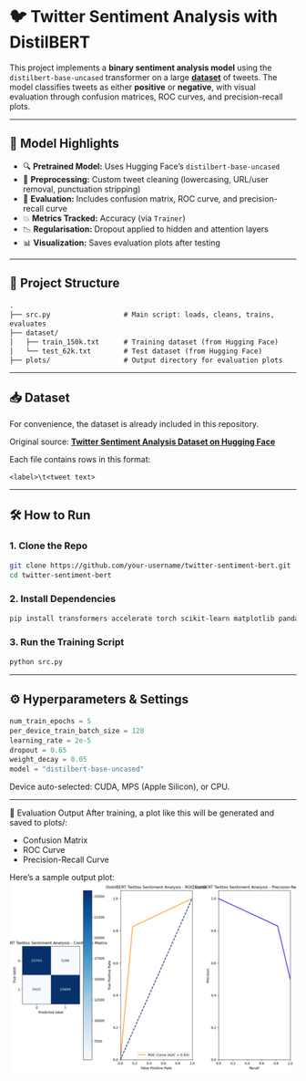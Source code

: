 # 🐦 Twitter Sentiment Analysis with DistilBERT

This project implements a **binary sentiment analysis model** using the `distilbert-base-uncased` transformer on a large [**dataset**](https://huggingface.co/datasets/carblacac/twitter-sentiment-analysis) of tweets. The model classifies tweets as either **positive** or **negative**, with visual evaluation through confusion matrices, ROC curves, and precision-recall plots.

---

## 🧠 Model Highlights

- 🔍 **Pretrained Model:** Uses Hugging Face’s `distilbert-base-uncased`
- 🧹 **Preprocessing:** Custom tweet cleaning (lowercasing, URL/user removal, punctuation stripping)
- 🧪 **Evaluation:** Includes confusion matrix, ROC curve, and precision-recall curve
- 💥 **Metrics Tracked:** Accuracy (via `Trainer`)
- 📉 **Regularisation:** Dropout applied to hidden and attention layers
- 📊 **Visualization:** Saves evaluation plots after testing

---

## 📂 Project Structure

```text
.
├── src.py                  # Main script: loads, cleans, trains, evaluates
├── dataset/
│   ├── train_150k.txt      # Training dataset (from Hugging Face)
│   └── test_62k.txt        # Test dataset (from Hugging Face)
├── plots/                  # Output directory for evaluation plots
```

---

## 📥 Dataset

For convenience, the dataset is already included in this repository.

Original source: [**Twitter Sentiment Analysis Dataset on Hugging Face**](https://huggingface.co/datasets/carblacac/twitter-sentiment-analysis)

Each file contains rows in this format:
```text
<label>\t<tweet text>
```

---

## 🛠️ How to Run

### 1. Clone the Repo
```bash
git clone https://github.com/your-username/twitter-sentiment-bert.git
cd twitter-sentiment-bert
```

### 2. Install Dependencies
```bash
pip install transformers accelerate torch scikit-learn matplotlib pandas
```

### 3. Run the Training Script
```bash
python src.py
```

---

## ⚙️ Hyperparameters & Settings

```python
num_train_epochs = 5
per_device_train_batch_size = 128
learning_rate = 2e-5
dropout = 0.65
weight_decay = 0.05
model = "distilbert-base-uncased"
```
Device auto-selected: CUDA, MPS (Apple Silicon), or CPU.

---

📸 Evaluation Output
After training, a plot like this will be generated and saved to plots/:
- Confusion Matrix
- ROC Curve
- Precision-Recall Curve

Here’s a sample output plot:
![Training Plot](plots/DistilBERT_Twittos_Sentiment_Analysis_Evaluation_Plots.png)





